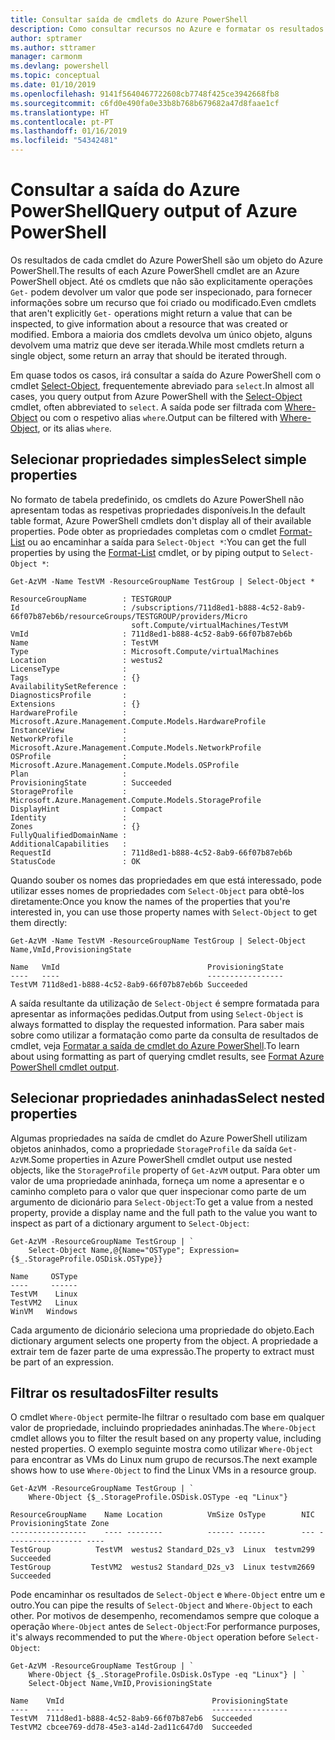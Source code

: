 ```yaml
---
title: Consultar saída de cmdlets do Azure PowerShell
description: Como consultar recursos no Azure e formatar os resultados.
author: sptramer
ms.author: sttramer
manager: carmonm
ms.devlang: powershell
ms.topic: conceptual
ms.date: 01/10/2019
ms.openlocfilehash: 9141f5640467722608cb7748f425ce3942668fb8
ms.sourcegitcommit: c6fd0e490fa0e33b8b768b679682a47d8faae1cf
ms.translationtype: HT
ms.contentlocale: pt-PT
ms.lasthandoff: 01/16/2019
ms.locfileid: "54342481"
---
```

# <a name="query-output-of-azure-powershell"></a><span data-ttu-id="80f8e-103">Consultar a saída do Azure PowerShell</span><span class="sxs-lookup"><span data-stu-id="80f8e-103">Query output of Azure PowerShell</span></span> 

<span data-ttu-id="80f8e-104">Os resultados de cada cmdlet do Azure PowerShell são um objeto do Azure PowerShell.</span><span class="sxs-lookup"><span data-stu-id="80f8e-104">The results of each Azure PowerShell cmdlet are an Azure PowerShell object.</span></span> <span data-ttu-id="80f8e-105">Até os cmdlets que não são explicitamente operações `Get-` podem devolver um valor que pode ser inspecionado, para fornecer informações sobre um recurso que foi criado ou modificado.</span><span class="sxs-lookup"><span data-stu-id="80f8e-105">Even cmdlets that aren't explicitly `Get-` operations might return a value that can be inspected, to give information about a resource that was created or modified.</span></span> <span data-ttu-id="80f8e-106">Embora a maioria dos cmdlets devolva um único objeto, alguns devolvem uma matriz que deve ser iterada.</span><span class="sxs-lookup"><span data-stu-id="80f8e-106">While most cmdlets return a single object, some return an array that should be iterated through.</span></span>

<span data-ttu-id="80f8e-107">Em quase todos os casos, irá consultar a saída do Azure PowerShell com o cmdlet [Select-Object](/powershell/module/Microsoft.PowerShell.Utility/Select-Object), frequentemente abreviado para `select`.</span><span class="sxs-lookup"><span data-stu-id="80f8e-107">In almost all cases, you query output from Azure PowerShell with the [Select-Object](/powershell/module/Microsoft.PowerShell.Utility/Select-Object) cmdlet, often abbreviated to `select`.</span></span> <span data-ttu-id="80f8e-108">A saída pode ser filtrada com [Where-Object](/powershell/module/Microsoft.PowerShell.Core/Where-Object) ou com o respetivo alias `where`.</span><span class="sxs-lookup"><span data-stu-id="80f8e-108">Output can be filtered with [Where-Object](/powershell/module/Microsoft.PowerShell.Core/Where-Object), or its alias `where`.</span></span>

## <a name="select-simple-properties"></a><span data-ttu-id="80f8e-109">Selecionar propriedades simples</span><span class="sxs-lookup"><span data-stu-id="80f8e-109">Select simple properties</span></span>

<span data-ttu-id="80f8e-110">No formato de tabela predefinido, os cmdlets do Azure PowerShell não apresentam todas as respetivas propriedades disponíveis.</span><span class="sxs-lookup"><span data-stu-id="80f8e-110">In the default table format, Azure PowerShell cmdlets don't display all of their available properties.</span></span> <span data-ttu-id="80f8e-111">Pode obter as propriedades completas com o cmdlet [Format-List](/powershell/module/microsoft.powershell.utility/format-list) ou ao encaminhar a saída para `Select-Object *`:</span><span class="sxs-lookup"><span data-stu-id="80f8e-111">You can get the full properties by using the [Format-List](/powershell/module/microsoft.powershell.utility/format-list) cmdlet, or by piping output to `Select-Object *`:</span></span>

```azurepowershell-interactive
Get-AzVM -Name TestVM -ResourceGroupName TestGroup | Select-Object *
```

```output
ResourceGroupName        : TESTGROUP
Id                       : /subscriptions/711d8ed1-b888-4c52-8ab9-66f07b87eb6b/resourceGroups/TESTGROUP/providers/Micro
                           soft.Compute/virtualMachines/TestVM
VmId                     : 711d8ed1-b888-4c52-8ab9-66f07b87eb6b
Name                     : TestVM
Type                     : Microsoft.Compute/virtualMachines
Location                 : westus2
LicenseType              :
Tags                     : {}
AvailabilitySetReference :
DiagnosticsProfile       :
Extensions               : {}
HardwareProfile          : Microsoft.Azure.Management.Compute.Models.HardwareProfile
InstanceView             :
NetworkProfile           : Microsoft.Azure.Management.Compute.Models.NetworkProfile
OSProfile                : Microsoft.Azure.Management.Compute.Models.OSProfile
Plan                     :
ProvisioningState        : Succeeded
StorageProfile           : Microsoft.Azure.Management.Compute.Models.StorageProfile
DisplayHint              : Compact
Identity                 :
Zones                    : {}
FullyQualifiedDomainName :
AdditionalCapabilities   :
RequestId                : 711d8ed1-b888-4c52-8ab9-66f07b87eb6b
StatusCode               : OK
```

<span data-ttu-id="80f8e-112">Quando souber os nomes das propriedades em que está interessado, pode utilizar esses nomes de propriedades com `Select-Object` para obtê-los diretamente:</span><span class="sxs-lookup"><span data-stu-id="80f8e-112">Once you know the names of the properties that you're interested in, you can use those property names with `Select-Object` to get them directly:</span></span>

```azurepowershell-interactive
Get-AzVM -Name TestVM -ResourceGroupName TestGroup | Select-Object Name,VmId,ProvisioningState
```

```output
Name   VmId                                 ProvisioningState
----   ----                                 -----------------
TestVM 711d8ed1-b888-4c52-8ab9-66f07b87eb6b Succeeded
```

<span data-ttu-id="80f8e-113">A saída resultante da utilização de `Select-Object` é sempre formatada para apresentar as informações pedidas.</span><span class="sxs-lookup"><span data-stu-id="80f8e-113">Output from using `Select-Object` is always formatted to display the requested information.</span></span> <span data-ttu-id="80f8e-114">Para saber mais sobre como utilizar a formatação como parte da consulta de resultados de cmdlet, veja [Formatar a saída de cmdlet do Azure PowerShell](formatting-output.md).</span><span class="sxs-lookup"><span data-stu-id="80f8e-114">To learn about using formatting as part of querying cmdlet results, see [Format Azure PowerShell cmdlet output](formatting-output.md).</span></span>

## <a name="select-nested-properties"></a><span data-ttu-id="80f8e-115">Selecionar propriedades aninhadas</span><span class="sxs-lookup"><span data-stu-id="80f8e-115">Select nested properties</span></span>

<span data-ttu-id="80f8e-116">Algumas propriedades na saída de cmdlet do Azure PowerShell utilizam objetos aninhados, como a propriedade `StorageProfile` da saída `Get-AzVM`.</span><span class="sxs-lookup"><span data-stu-id="80f8e-116">Some properties in Azure PowerShell cmdlet output use nested objects, like the `StorageProfile` property of `Get-AzVM` output.</span></span> <span data-ttu-id="80f8e-117">Para obter um valor de uma propriedade aninhada, forneça um nome a apresentar e o caminho completo para o valor que quer inspecionar como parte de um argumento de dicionário para `Select-Object`:</span><span class="sxs-lookup"><span data-stu-id="80f8e-117">To get a value from a nested property, provide a display name and the full path to the value you want to inspect as part of a dictionary argument to `Select-Object`:</span></span>

```azurepowershell-interactive
Get-AzVM -ResourceGroupName TestGroup | `
    Select-Object Name,@{Name="OSType"; Expression={$_.StorageProfile.OSDisk.OSType}}
```

```output
Name     OSType
----     ------
TestVM    Linux
TestVM2   Linux
WinVM   Windows
```

<span data-ttu-id="80f8e-118">Cada argumento de dicionário seleciona uma propriedade do objeto.</span><span class="sxs-lookup"><span data-stu-id="80f8e-118">Each dictionary argument selects one property from the object.</span></span> <span data-ttu-id="80f8e-119">A propriedade a extrair tem de fazer parte de uma expressão.</span><span class="sxs-lookup"><span data-stu-id="80f8e-119">The property to extract must be part of an expression.</span></span>

## <a name="filter-results"></a><span data-ttu-id="80f8e-120">Filtrar os resultados</span><span class="sxs-lookup"><span data-stu-id="80f8e-120">Filter results</span></span> 

<span data-ttu-id="80f8e-121">O cmdlet `Where-Object` permite-lhe filtrar o resultado com base em qualquer valor de propriedade, incluindo propriedades aninhadas.</span><span class="sxs-lookup"><span data-stu-id="80f8e-121">The `Where-Object` cmdlet allows you to filter the result based on any property value, including nested properties.</span></span> <span data-ttu-id="80f8e-122">O exemplo seguinte mostra como utilizar `Where-Object` para encontrar as VMs do Linux num grupo de recursos.</span><span class="sxs-lookup"><span data-stu-id="80f8e-122">The next example shows how to use `Where-Object` to find the Linux VMs in a resource group.</span></span>

```azurepowershell-interactive
Get-AzVM -ResourceGroupName TestGroup | `
    Where-Object {$_.StorageProfile.OSDisk.OSType -eq "Linux"}
```

```output
ResourceGroupName    Name Location          VmSize OsType        NIC ProvisioningState Zone
-----------------    ---- --------          ------ ------        --- ----------------- ----
TestGroup          TestVM  westus2 Standard_D2s_v3  Linux  testvm299         Succeeded
TestGroup         TestVM2  westus2 Standard_D2s_v3  Linux testvm2669         Succeeded
```

<span data-ttu-id="80f8e-123">Pode encaminhar os resultados de `Select-Object` e `Where-Object` entre um e outro.</span><span class="sxs-lookup"><span data-stu-id="80f8e-123">You can pipe the results of `Select-Object` and `Where-Object` to each other.</span></span> <span data-ttu-id="80f8e-124">Por motivos de desempenho, recomendamos sempre que coloque a operação `Where-Object` antes de `Select-Object`:</span><span class="sxs-lookup"><span data-stu-id="80f8e-124">For performance purposes, it's always recommended to put the `Where-Object` operation before `Select-Object`:</span></span>

```azurepowershell-interactive
Get-AzVM -ResourceGroupName TestGroup | `
    Where-Object {$_.StorageProfile.OsDisk.OsType -eq "Linux"} | `
    Select-Object Name,VmID,ProvisioningState
```

```output
Name    VmId                                 ProvisioningState
----    ----                                 -----------------
TestVM  711d8ed1-b888-4c52-8ab9-66f07b87eb6  Succeeded
TestVM2 cbcee769-dd78-45e3-a14d-2ad11c647d0  Succeeded
```